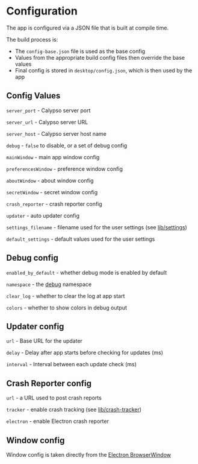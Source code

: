 Configuration
=============

The app is configured via a JSON file that is built at compile time.

The build process is:

- The `config-base.json` file is used as the base config
- Values from the appropriate build config files then override the base values
- Final config is stored in `desktop/config.json`, which is then used by the app

## Config Values

`server_port` - Calypso server port

`server_url` - Calypso server URL

`server_host` - Calypso server host name

`debug` - `false` to disable, or a set of debug config

`mainWindow` - main app window config

`preferencesWindow` - preference window config

`aboutWindow` - about window config

`secretWindow` - secret window config

`crash_reporter` - crash reporter config

`updater` - auto updater config

`settings_filename` - filename used for the user settings (see [lib/settings](../desktop/lib/settings/README.md))

`default_settings` - default values used for the user settings

## Debug config

`enabled_by_default` - whether debug mode is enabled by default

`namespace` - the [debug](https://github.com/visionmedia/debug) namespace

`clear_log` - whether to clear the log at app start

`colors` - whether to show colors in debug output

## Updater config

`url` - Base URL for the updater

`delay` - Delay after app starts before checking for updates (ms)

`interval` - Interval between each update check (ms)

## Crash Reporter config

`url` - a URL used to post crash reports

`tracker` - enable crash tracking (see [lib/crash-tracker](../desktop/lib/crash-tracker/README.md))

`electron` - enable Electron crash reporter

## Window config

Window config is taken directly from the [Electron BrowserWindow](https://github.com/atom/electron/blob/HEAD/docs/api/browser-window.md#new-browserwindowoptions)
